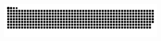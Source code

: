 
<picture>
  <source media="(prefers-color-scheme: dark)" srcset="https://raw.githubusercontent.com/platane/platane/output/github-contribution-grid-snake-dark.svg">
  <source media="(prefers-color-scheme: dark)" srcset="https://raw.githubusercontent.com/platane/platane/output/github-contribution-grid-snake.svg"> 
  <img alt="github contribution grid snake animation" src="https://raw.githubusercontent.com/platane/platane/output/github-contribution-grid-snake.svg">
</picture>
